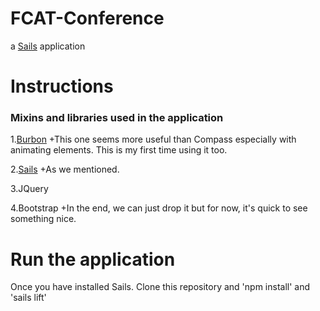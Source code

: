 # FCAT-Conference

a [Sails](http://sailsjs.org) application

# Instructions

### Mixins and libraries used in the application

1.[Burbon](http://bourbon.io/)
  +This one seems more useful than Compass especially with animating elements. This is my first time using it too.

2.[Sails](http://sailsjs.org/#/)
  +As we mentioned.  

3.JQuery

4.Bootstrap
  +In the end, we can just drop it but for now, it's quick to see something nice.

# Run the application
Once you have installed Sails. Clone this repository and 'npm install' and 'sails lift'




